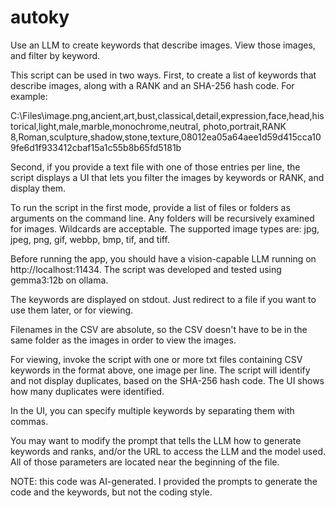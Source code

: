 # autoky
Use an LLM to create keywords that describe images. View those images, and filter by keyword.

This script can be used in two ways. First, to create a list of keywords that describe
images, along with a RANK and an SHA-256 hash code. For example:

C:\Files\image.png,ancient,art,bust,classical,detail,expression,face,head,historical,light,male,marble,monochrome,neutral,
photo,portrait,RANK 8,Roman,sculpture,shadow,stone,texture,08012ea05a64aee1d59d415cca109fe6d1f933412cbaf15a1c55b8b65fd5181b

Second, if you provide a text file with one of those entries per line, the script displays a UI that lets you
filter the images by keywords or RANK, and display them.

To run the script in the first mode, provide a list of files or folders as arguments on the command line.
Any folders will be recursively examined for images. Wildcards are acceptable. The supported image types
are: jpg, jpeg, png, gif, webbp, bmp, tif, and tiff.

Before running the app, you should have a vision-capable LLM running on http://localhost:11434. The script
was developed and tested using gemma3:12b on ollama.

The keywords are displayed on stdout. Just redirect to a file if you want to use them later, or for viewing.

Filenames in the CSV are absolute, so the CSV doesn't have to be in the same folder as the images in order to view the images.

For viewing, invoke the script with one or more txt files containing CSV keywords in the format above, one image per line.
The script will identify and not display duplicates, based on the SHA-256 hash code. The UI shows how many duplicates were
identified.

In the UI, you can specify multiple keywords by separating them with commas.

You may want to modify the prompt that tells the LLM how to generate keywords and ranks, and/or the URL to access the LLM
and the model used. All of those parameters are located near the beginning of the file.

NOTE: this code was AI-generated. I provided the prompts to generate the code and the keywords, but not the coding style.
